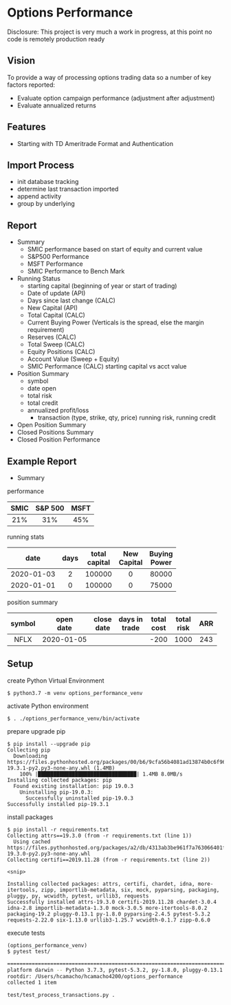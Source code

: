 Options Performance
===================

Disclosure: This project is very much a work in progress, at this point no code is remotely production ready


## Vision
To provide a way of processing options trading data so a number of key factors reported:
* Evaluate option campaign performance (adjustment after adjustment)
* Evaluate annualized returns

## Features
* Starting with TD Ameritrade Format and Authentication

## Import Process
* init database tracking
* determine last transaction imported
* append activity
* group by underlying

## Report
* Summary
    * SMIC performance based on start of equity and current value
    * S&P500 Performance
    * MSFT Performance
    * SMIC Performance to Bench Mark
* Running Status
    * starting capital (beginning of year or start of trading)
    * Date of update (API)
    * Days since last change (CALC)
    * New Capital (API)
    * Total Capital (CALC)
    * Current Buying Power (Verticals is the spread, else the margin requirement)
    * Reserves (CALC)
    * Total Sweep (CALC)
    * Equity Positions (CALC)
    * Account Value (Sweep + Equity)
    * SMIC Performance (CALC) starting capital vs acct value
* Position Summary
    * symbol
    * date open
    * total risk
    * total credit
    * annualized profit/loss
        * transaction (type, strike, qty, price) running risk, running credit
* Open Position Summary
* Closed Positions Summary
* Closed Position Performance

## Example Report
* Summary

performance

| SMIC  | S&P 500 | MSFT |
| :---: | :---: | :---: |
| 21% | 31% | 45% |

running stats

|date|days|total<BR>capital|New<BR>Capital|Buying<BR>Power|
|:---:|:---:|:---:|:---:|:---:|
|2020-01-03|2|100000|0|80000|
|2020-01-01|0|100000|0|75000|

position summary

|symbol|open<br>date|close<br>date|days in <br> trade|total<BR>cost|total<BR>risk|ARR|
|:---:|:---:|:---:|:---:|:---:|:---:|:---:|
| NFLX| 2020-01-05 | | | -200 | 1000 | 243 | 


## Setup
create Python Virtual Environment
```
$ python3.7 -m venv options_performance_venv
```
activate Python environment
```
$ . ./options_performance_venv/bin/activate
```
prepare upgrade pip
```
$ pip install --upgrade pip
Collecting pip
  Downloading https://files.pythonhosted.org/packages/00/b6/9cfa56b4081ad13874b0c6f96af8ce16cfbc1cb06bedf8e9164ce5551ec1/pip-19.3.1-py2.py3-none-any.whl (1.4MB)
    100% |████████████████████████████████| 1.4MB 8.0MB/s 
Installing collected packages: pip
  Found existing installation: pip 19.0.3
    Uninstalling pip-19.0.3:
      Successfully uninstalled pip-19.0.3
Successfully installed pip-19.3.1
```
install packages
```
$ pip install -r requirements.txt 
Collecting attrs==19.3.0 (from -r requirements.txt (line 1))
  Using cached https://files.pythonhosted.org/packages/a2/db/4313ab3be961f7a763066401fb77f7748373b6094076ae2bda2806988af6/attrs-19.3.0-py2.py3-none-any.whl
Collecting certifi==2019.11.28 (from -r requirements.txt (line 2))

<snip>

Installing collected packages: attrs, certifi, chardet, idna, more-itertools, zipp, importlib-metadata, six, mock, pyparsing, packaging, pluggy, py, wcwidth, pytest, urllib3, requests
Successfully installed attrs-19.3.0 certifi-2019.11.28 chardet-3.0.4 idna-2.8 importlib-metadata-1.3.0 mock-3.0.5 more-itertools-8.0.2 packaging-19.2 pluggy-0.13.1 py-1.8.0 pyparsing-2.4.5 pytest-5.3.2 requests-2.22.0 six-1.13.0 urllib3-1.25.7 wcwidth-0.1.7 zipp-0.6.0
```
execute tests
```
(options_performance_venv)
$ pytest test/
```
```bash
========================================================================================================================================= test session starts =========================================================================================================================================
platform darwin -- Python 3.7.3, pytest-5.3.2, py-1.8.0, pluggy-0.13.1
rootdir: /Users/hcamacho/hcamacho4200/options_performance
collected 1 item                                                                                                                                                                                                                                                                                      

test/test_process_transactions.py . 
```
